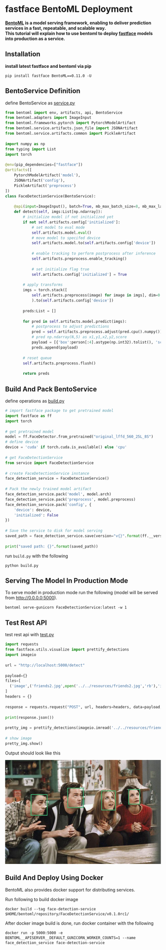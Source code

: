 # fastface BentoML Deployment
**[BentoML](https://www.bentoml.ai/) is a model serving framework, enabling to deliver prediction services in a fast, repeatable, and scalable way.<br>
This tutorial will explain how to use bentoml to deploy [fastface](https://github.com/borhanMorphy/light-face-detection) models into production as a service.**

## Installation
**install latest fastface and bentoml via pip**
```
pip install fastface BentoML==0.11.0 -U
```

## BentoService Definition
define BentoService as [service.py](./service.py)  
```python
from bentoml import env, artifacts, api, BentoService
from bentoml.adapters import ImageInput
from bentoml.frameworks.pytorch import PytorchModelArtifact
from bentoml.service.artifacts.json_file import JSONArtifact
from bentoml.service.artifacts.common import PickleArtifact

import numpy as np
from typing import List
import torch

@env(pip_dependencies=["fastface"])
@artifacts([
    PytorchModelArtifact('model'),
    JSONArtifact('config'),
    PickleArtifact('preprocess')
])
class FaceDetectionService(BentoService):

    @api(input=ImageInput(), batch=True, mb_max_batch_size=8, mb_max_latency=1000)
    def detect(self, imgs:List[np.ndarray]):
        # initialize model if not initialized yet
        if not self.artifacts.config['initialized']:
            # set model to eval mode
            self.artifacts.model.eval()
            # move model to specifed device
            self.artifacts.model.to(self.artifacts.config['device'])

            # enable tracking to perform postprocess after inference 
            self.artifacts.preprocess.enable_tracking()

            # set initialize flag true
            self.artifacts.config['initialized'] = True

        # apply transforms
        imgs = torch.stack([
            self.artifacts.preprocess(image) for image in imgs], dim=0
            ).to(self.artifacts.config['device'])

        preds:List = []

        for pred in self.artifacts.model.predict(imgs):
            # postprocess to adjust predictions
            pred = self.artifacts.preprocess.adjust(pred.cpu().numpy())
            # pred np.ndarray(N,5) as x1,y1,x2,y2,score
            payload = [{'box':person[:4].astype(np.int32).tolist(), 'score':person[4]} for person in pred]
            preds.append(payload)

        # reset queue
        self.artifacts.preprocess.flush()

        return preds
```

## Build And Pack BentoService
define operations as [build.py](./build.py)
```python
# import fastface package to get pretrained model
import fastface as ff
import torch

# get pretrained model
model = ff.FaceDetector.from_pretrained("original_lffd_560_25L_8S")
# define device
device = 'cuda' if torch.cuda.is_available() else 'cpu'

# get FaceDetectionService
from service import FaceDetectionService

# create FaceDetectionService instance
face_detection_service = FaceDetectionService()

# Pack the newly trained model artifact
face_detection_service.pack('model', model.arch)
face_detection_service.pack('preprocess', model.preprocess)
face_detection_service.pack('config', {
    'device': device,
    'initialized': False
})

# Save the service to disk for model serving
saved_path = face_detection_service.save(version="v{}".format(ff.__version__))

print("saved path: {}".format(saved_path))
```

run `build.py` with the following
```
python build.py
```

## Serving The Model In Production Mode

To serve model in production mode run the following (model will be served from http://0.0.0.0:5000).
```
bentoml serve-gunicorn FaceDetectionService:latest -w 1
```

## Test Rest API

test rest api with [test.py](./test.py)
```python
import requests
from fastface.utils.visualize import prettify_detections
import imageio

url = "http://localhost:5000/detect"

payload={}
files=[
  ('image',('friends2.jpg',open('../../resources/friends2.jpg','rb'),'image/jpeg'))
]
headers = {}

response = requests.request("POST", url, headers=headers, data=payload, files=files)

print(response.json())

pretty_img = prettify_detections(imageio.imread('../../resources/friends2.jpg'), response.json())

# show image
pretty_img.show()
```

Output should look like this<br>


![alt text](../../resources/friends2.jpg)

## Build And Deploy Using Docker
BentoML also provides docker support for distributing services.<br>

Run following to build docker image
```
docker build --tag face-detection-service $HOME/bentoml/repository/FaceDetectionService/v0.1.0rc1/
```

After docker image build is done, run docker container with the following
```
docker run -p 5000:5000 -e BENTOML__APISERVER__DEFAULT_GUNICORN_WORKER_COUNTS=1 --name face_detection_service face-detection-service
```